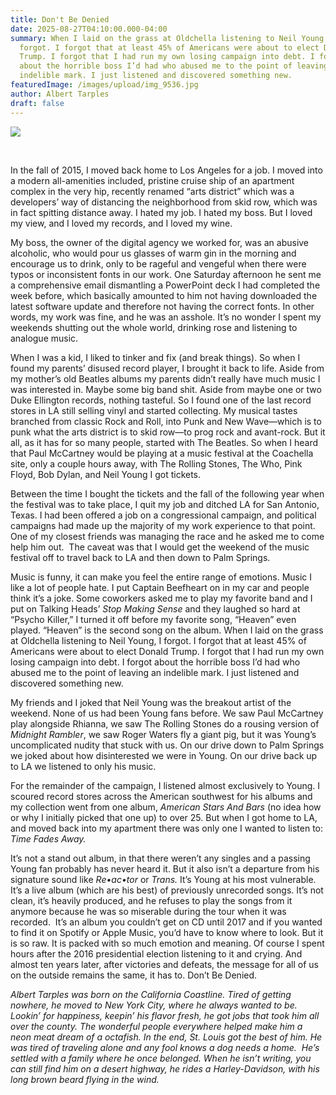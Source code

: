 ```yaml
---
title: Don't Be Denied
date: 2025-08-27T04:10:00.000-04:00
summary: When I laid on the grass at Oldchella listening to Neil Young, I
  forgot. I forgot that at least 45% of Americans were about to elect Donald
  Trump. I forgot that I had run my own losing campaign into debt. I forgot
  about the horrible boss I’d had who abused me to the point of leaving an
  indelible mark. I just listened and discovered something new.
featuredImage: /images/upload/img_9536.jpg
author: Albert Tarples
draft: false
---
```

![](/images/upload/img_9536.jpg)

 

In the fall of 2015, I moved back home to Los Angeles for a job. I moved into a modern all-amenities included, pristine cruise ship of an apartment complex in the very hip, recently renamed “arts district” which was a developers’ way of distancing the neighborhood from skid row, which was in fact spitting distance away. I hated my job. I hated my boss. But I loved my view, and I loved my records, and I loved my wine.

My boss, the owner of the digital agency we worked for, was an abusive alcoholic, who would pour us glasses of warm gin in the morning and encourage us to drink, only to be rageful and vengeful when there were typos or inconsistent fonts in our work. One Saturday afternoon he sent me a comprehensive email dismantling a PowerPoint deck I had completed the week before, which basically amounted to him not having downloaded the latest software update and therefore not having the correct fonts. In other words, my work was fine, and he was an asshole. It’s no wonder I spent my weekends shutting out the whole world, drinking rose and listening to analogue music.

When I was a kid, I liked to tinker and fix (and break things). So when I found my parents’ disused record player, I brought it back to life. Aside from my mother’s old Beatles albums my parents didn’t really have much music I was interested in. Maybe some big band shit. Aside from maybe one or two Duke Ellington records, nothing tasteful. So I found one of the last record stores in LA still selling vinyl and started collecting. My musical tastes branched from classic Rock and Roll, into Punk and New Wave—which is to punk what the arts district is to skid row—to prog rock and avant-rock. But it all, as it has for so many people, started with The Beatles. So when I heard that Paul McCartney would be playing at a music festival at the Coachella site, only a couple hours away, with The Rolling Stones, The Who, Pink Floyd, Bob Dylan, and Neil Young I got tickets.

Between the time I bought the tickets and the fall of the following year when the festival was to take place, I quit my job and ditched LA for San Antonio, Texas. I had been offered a job on a congressional campaign, and political campaigns had made up the majority of my work experience to that point. One of my closest friends was managing the race and he asked me to come help him out.  The caveat was that I would get the weekend of the music festival off to travel back to LA and then down to Palm Springs.

Music is funny, it can make you feel the entire range of emotions. Music I like a lot of people hate. I put Captain Beefheart on in my car and people think it’s a joke. Some coworkers asked me to play my favorite band and I put on Talking Heads’ *Stop Making Sense* and they laughed so hard at “Psycho Killer,” I turned it off before my favorite song, “Heaven” even played. “Heaven” is the second song on the album. When I laid on the grass at Oldchella listening to Neil Young, I forgot. I forgot that at least 45% of Americans were about to elect Donald Trump. I forgot that I had run my own losing campaign into debt. I forgot about the horrible boss I’d had who abused me to the point of leaving an indelible mark. I just listened and discovered something new.

My friends and I joked that Neil Young was the breakout artist of the weekend. None of us had been Young fans before. We saw Paul McCartney play alongside Rhianna, we saw The Rolling Stones do a rousing version of *Midnight Rambler*, we saw Roger Waters fly a giant pig, but it was Young’s uncomplicated nudity that stuck with us. On our drive down to Palm Springs we joked about how disinterested we were in Young. On our drive back up to LA we listened to only his music.

For the remainder of the campaign, I listened almost exclusively to Young. I scoured record stores across the American southwest for his albums and my collection went from one album, *American Stars And Bars* (no idea how or why I initially picked that one up) to over 25. But when I got home to LA, and moved back into my apartment there was only one I wanted to listen to: *Time Fades Away.*

It’s not a stand out album, in that there weren’t any singles and a passing Young fan probably has never heard it. But it also isn’t a departure from his signature sound like *Re•ac•tor* or *Trans.* It’s Young at his most vulnerable. It’s a live album (which are his best) of previously unrecorded songs. It’s not clean, it’s heavily produced, and he refuses to play the songs from it anymore because he was so miserable during the tour when it was recorded.  It’s an album you couldn’t get on CD until 2017 and if you wanted to find it on Spotify or Apple Music, you’d have to know where to look. But it is so raw. It is packed with so much emotion and meaning. Of course I spent hours after the 2016 presidential election listening to it and crying. And almost ten years later, after victories and defeats, the message for all of us on the outside remains the same, it has to. Don’t Be Denied.

*Albert Tarples was born on the California Coastline. Tired of getting nowhere, he moved to New York City, where he always wanted to be. Lookin’ for happiness, keepin’ his flavor fresh, he got jobs that took him all over the county. The wonderful people everywhere helped make him a neon meat dream of a octafish. In the end, St. Louis got the best of him. He was tired of traveling alone and any fool knows a dog needs a home.  He’s settled with a family where he once belonged. When he isn’t writing, you can still find him on a desert highway, he rides a Harley-Davidson, with his long brown beard flying in the wind.*
